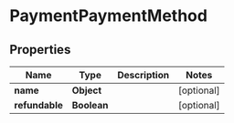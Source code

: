 

# PaymentPaymentMethod


## Properties

| Name | Type | Description | Notes |
|------------ | ------------- | ------------- | -------------|
|**name** | **Object** |  |  [optional] |
|**refundable** | **Boolean** |  |  [optional] |



